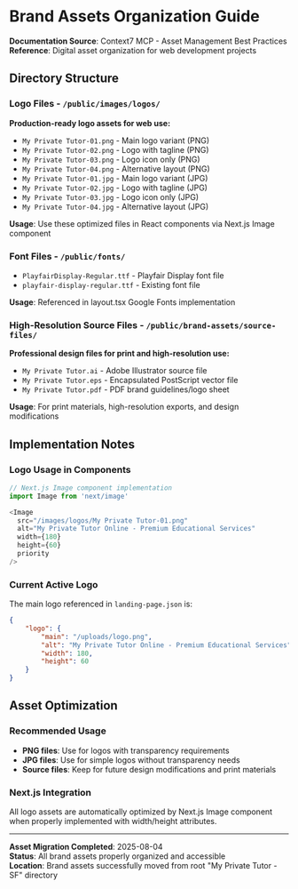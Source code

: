 # Brand Assets Organization Guide

**Documentation Source**: Context7 MCP - Asset Management Best Practices  
**Reference**: Digital asset organization for web development projects

## Directory Structure

### Logo Files - `/public/images/logos/`

**Production-ready logo assets for web use:**

- `My Private Tutor-01.png` - Main logo variant (PNG)
- `My Private Tutor-02.png` - Logo with tagline (PNG)
- `My Private Tutor-03.png` - Logo icon only (PNG)
- `My Private Tutor-04.png` - Alternative layout (PNG)
- `My Private Tutor-01.jpg` - Main logo variant (JPG)
- `My Private Tutor-02.jpg` - Logo with tagline (JPG)
- `My Private Tutor-03.jpg` - Logo icon only (JPG)
- `My Private Tutor-04.jpg` - Alternative layout (JPG)

**Usage**: Use these optimized files in React components via Next.js Image
component

### Font Files - `/public/fonts/`

- `PlayfairDisplay-Regular.ttf` - Playfair Display font file
- `playfair-display-regular.ttf` - Existing font file

**Usage**: Referenced in layout.tsx Google Fonts implementation

### High-Resolution Source Files - `/public/brand-assets/source-files/`

**Professional design files for print and high-resolution use:**

- `My Private Tutor.ai` - Adobe Illustrator source file
- `My Private Tutor.eps` - Encapsulated PostScript vector file
- `My Private Tutor.pdf` - PDF brand guidelines/logo sheet

**Usage**: For print materials, high-resolution exports, and design
modifications

## Implementation Notes

### Logo Usage in Components

```typescript
// Next.js Image component implementation
import Image from 'next/image'

<Image
  src="/images/logos/My Private Tutor-01.png"
  alt="My Private Tutor Online - Premium Educational Services"
  width={180}
  height={60}
  priority
/>
```

### Current Active Logo

The main logo referenced in `landing-page.json` is:

```json
{
	"logo": {
		"main": "/uploads/logo.png",
		"alt": "My Private Tutor Online - Premium Educational Services",
		"width": 180,
		"height": 60
	}
}
```

## Asset Optimization

### Recommended Usage

- **PNG files**: Use for logos with transparency requirements
- **JPG files**: Use for simple logos without transparency needs
- **Source files**: Keep for future design modifications and print materials

### Next.js Integration

All logo assets are automatically optimized by Next.js Image component when
properly implemented with width/height attributes.

---

**Asset Migration Completed**: 2025-08-04  
**Status**: All brand assets properly organized and accessible  
**Location**: Brand assets successfully moved from root "My Private Tutor - SF"
directory
